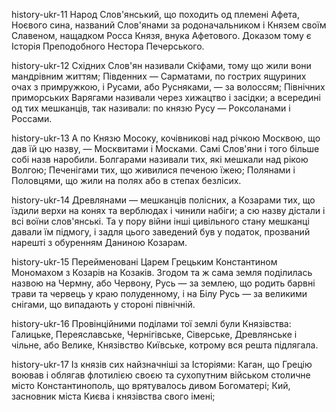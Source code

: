 






history-ukr-11
Народ Слов'янський, що походить од племені Афета, Ноєвого сина, названий Слов'янами за родоначальником і Князем своїм Славеном, нащадком Росса Князя, внука Афетового. Доказом тому є Історія Преподобного Нестора Печерського.

history-ukr-12
Східних Слов'ян називали Скіфами, тому що жили вони мандрівним життям; Південних — Сарматами, по гострих ящуриних очах з примружкою, і Русами, або Русняками, — за волоссям; Північних приморських Варягами називали через хижацтво і засідки; а всередині од тих мешканців, так називали: по князю Русу — Роксоланами і Россами.

history-ukr-13
А по Князю Мосоку, кочівникові над річкою Москвою, що дав їй цю назву, — Москвитами і Москами. Самі Слов'яни і того більше собі назв наробили. Болгарами називали тих, які мешкали над рікою Волгою; Печенігами тих, що живилися печеною їжею; Полянами і Половцями, що жили на полях або в степах безлісих. 

history-ukr-14
Древлянами — мешканців полісних, а Козарами тих, що їздили верхи на конях та верблюдах і чинили набіги; а сю назву дістали і всі воїни слов'янські. Та у пору війни інші цивільного стану мешканці давали їм підмогу, і задля цього заведений був у податок, прозваний нарешті з обуренням Даниною Козарам.

history-ukr-15
Перейменовані Царем Грецьким Константином Мономахом з Козарів на Козаків. Згодом та ж сама земля поділилась назвою на Чермну, або Червону, Русь — за землею, що родить барвні трави та червець у краю полуденному, і на Білу Русь — за великими снігами, що випадають у стороні північній. 

history-ukr-16
Провінційними поділами тої землі були Князівства: Галицьке, Переяславське, Чернігівське, Сіверське, Древлянське і чільне, або Велике, Князівство Київське, котрому вся решта підлягала.

history-ukr-17
Із князів сих найзначніші за Історіями: Каган, що Грецію воював і облягав флотилією своєю та сухопутним військом столичне місто Константинополь, що врятувалось дивом Богоматері; Кий, засновник міста Києва і князівства свого імені;

